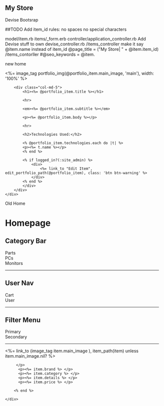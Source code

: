 ## My Store

Devise
Bootsrap

##TODO
Add item_id rules:
 no spaces 
 no special characters

model/item.rb
items/_form.erb
controller/application_controller.rb Add Devise stuff to own devise_controller.rb 
/items_controller make it say @item.name instead of item_id @page_title = ("My Store| " + @item.item_id)
/items_contorller #@seo_keywords = @item.



new home


<div class="container portfolio-container">
    <div class="row">
        <div class="col-md-7">
            <%= image_tag portfolio_img(@portfolio_item.main_image, 'main'), width: '100%' %>
        </div>
        
        <div class="col-md-5">
            <h1><%= @portfolio_item.title %></h1>
            
            <hr>

            <em><%= @portfolio_item.subtitle %></em>
            
            <p><%= @portfolio_item.body %></p>
            
            <hr>
            
            <h2>Technologies Used:</h2>
            
            <% @portfolio_item.technologies.each do |t| %>
            <p><%= t.name %></p>
            <% end %>
            
            <% if logged_in?(:site_admin) %>
                <div>
                    <%= link_to "Edit Item", edit_portfolio_path(@portfolio_item), class: 'btn btn-warning' %>
                </div>
            <% end %>
            </div>
        </div>
    </div>
</div>

Old Home

<h1>Homepage</h1>

<h2>Category Bar</h2>
  <div>Parts</div>
  <div>PCs</div>
  <div>Monitors</div>
<hr>

<h2>User Nav</h2>
  <div>Cart</div>
  <div>User</div>  
<hr>

<h2>Filter Menu</h2>
  <div>Primary</div>
  <div>Secondary</div>
<hr>
<div class="container portfolio-container">
    <div class="row">
        <div class="col-md-6"
        <% @items.each do |item| %>
          <p><%= link_to (image_tag item.main_image ), item_path(item) unless item.main_image.nil?  %>
            
         </p>
          <p><%= item.brand %> </p>
          <p><%= item.category %> </p>
          <p><%= item.details %> </p>
          <p><%= item.price %> </p>

        <% end %>       
        
    </div>
</div>
